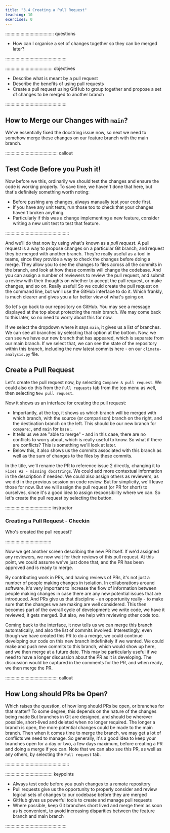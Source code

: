 ```yaml
---
title: "3.4 Creating a Pull Request"
teaching: 10
exercises: 0
---
```


:::::::::::::::::::::::::::::::::::::: questions 

- How can I organise a set of changes together so they can be merged later?

::::::::::::::::::::::::::::::::::::::::::::::::

::::::::::::::::::::::::::::::::::::: objectives

- Describe what is meant by a pull request
- Describe the benefits of using pull requests
- Create a pull request using GitHub to group together and propose a set of changes to be merged to another branch

::::::::::::::::::::::::::::::::::::::::::::::::

## How to Merge our Changes with `main`?

We've essentially fixed the docstring issue now,
so next we need to somehow merge these changes on our feature branch with the main branch.

:::::::::::::::::::::::::::::::::::::::::  callout

## Test Code Before you Push it!

Now before we this, ordinarily we should test the changes and ensure the code is working properly.
To save time, we haven't done that here, but that's definitely something worth noting:

- Before pushing any changes, always manually test your code first.
- If you have any unit tests, run those too to check that your changes haven't broken anything.
- Particularly if this was a change implementing a new feature, consider writing a new unit test to test that feature.

::::::::::::::::::::::::::::::::::::::::::::::::::

And we'll do that now by using what's known as a *pull request*.
A pull request is a way to propose changes on a particular Git branch, and request they be merged with another branch.
They're really useful as a tool in teams,
since they provide a way to check the changes before doing a merge.
They allow you to see the changes to files across all the commits in the branch,
and look at how these commits will change the codebase.
And you can assign a number of reviewers to review the pull request,
and submit a review with their thoughts on whether to accept the pull request,
or make changes, and so on. Really useful!
So we could create the pull request on the command line,
but we'll use the GitHub interface to do it.
Which frankly, is much clearer and gives you a far better view of what's going on.

So let's go back to our repository on GitHub.
You may see a message displayed at the top about protecting the main branch.
We may come back to this later, so no need to worry about this for now.

If we select the dropdown where it says `main`, it gives us a list of branches.
We can see all branches by selecting that option at the bottom.
Now, we can see we have our new branch that has appeared,
which is separate from our main branch.
If we select that, we can see the state of the repository within this branch,
including the new latest commits here - on our `climate-analysis.py` file.

## Create a Pull Request

Let's create the pull request now,
by selecting `Compare & pull request`.
We could also do this from the `Pull requests` tab from the top menu as well,
then selecting `New pull request`.

Now it shows us an interface for creating the pull request:
- Importantly, at the top, it shows us which branch will be merged with which branch,
with the source (or comparison) branch on the right,
and the destination branch on the left.
This should be our new branch for `compare:`, and `main` for `base:`.
- It tells us we are "able to merge" - and in this case, there are no conflicts to worry about, which is really useful to know.
So what if there are conflicts? This is something we'll look at later.
- Below this, it also shows us the commits associated with this branch
as well as the sum of changes to the files by these commits.

In the title, we'll rename the PR to reference issue 2 directly,
changing it to `Fixes #2 - missing docstrings`.
We could add more contextual information in the description if needed.
We could also assign others as reviewers,
as we did in the previous session on code review.
But for simplicity, we'll leave those for now.
But we will assign the pull request (or PR for short) to ourselves,
since it's a good idea to assign responsibility where we can.
So let's create the pull request by selecting the button.


:::::::::::::::::::::::::::::::::::: instructor 

### Creating a Pull Request - Checkin 

Who's created the pull request?

::::::::::::::::::::::::::::::::::::


Now we get another screen describing the new PR itself.
If we'd assigned any reviewers, we now wait for their reviews of this pull request.
At this point, we could assume we've just done that, and the PR has been approved and is ready to merge.

By contributing work in PRs, and having reviews of PRs,
it's not just a number of people making changes in isolation.
In collaborations around software,
it's very important to increase the flow of information between people making changes
in case there are any new potential issues that are introduced.
And PRs give us that discipline - an opportunity really - to make sure that the changes we are making are well considered.
This then becomes part of the overall cycle of development:
we write code, we have it reviewed, it gets merged.
But also, we help with reviewing other code too.

Coming back to the interface,
it now tells us we can merge this branch automatically,
and also the list of commits involved.
Interestingly, even though we have created this PR to do a merge, we could continue developing our code on this new branch indefinitely if we wanted.
We could make and push new commits to this branch, which would show up here,
and we then merge at a future date.
This may be particularly useful if we need to have a longer discussion about the PR as it is developing.
The discussion would be captured in the comments for the PR,
and when ready, we then merge the PR.

:::::::::::::::::::::::::::::::::::::::::  callout

## How Long should PRs be Open?

Which raises the question, of how long should PRs be open, or branches for that matter?
To some degree, this depends on the nature of the changes being made
But branches in Git are designed, and should be wherever possible, short-lived and deleted when no longer required.
The longer a branch is open, the more potential changes could be made to the main branch.
Then when it comes time to merge the branch, we may get a lot of conflicts we need to manage.
So generally, it's a good idea to keep your branches open for a day or two, a few days maximum, before creating a PR and doing a merge if you can.
Note that we can also see this PR,
as well as any others, by selecting the `Pull request` tab.

::::::::::::::::::::::::::::::::::::::::::::::::::

::::::::::::::::::::::::::::::::::::: keypoints 

- Always test code before you push changes to a remote repository
- Pull requests give us the opportunity to properly consider and review logical sets of changes to our codebase before they are merged
- GitHub gives us powerful tools to create and manage pull requests
- Where possible, keep Git branches short lived and merge them as soon as is convenient, to avoid increasing disparities between the feature branch and main branch

::::::::::::::::::::::::::::::::::::::::::::::::
